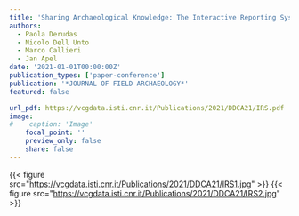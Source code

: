 ```yaml
---
title: 'Sharing Archaeological Knowledge: The Interactive Reporting System'
authors:
  - Paola Derudas
  - Nicolo Dell Unto
  - Marco Callieri
  - Jan Apel
date: '2021-01-01T00:00:00Z'
publication_types: ['paper-conference']
publication: '*JOURNAL OF FIELD ARCHAEOLOGY*'
featured: false

url_pdf: https://vcgdata.isti.cnr.it/Publications/2021/DDCA21/IRS.pdf
image:
#    caption: 'Image'
    focal_point: ''
    preview_only: false
    share: false
---
```

{{< figure src="https://vcgdata.isti.cnr.it/Publications/2021/DDCA21/IRS1.jpg" >}}
{{< figure src="https://vcgdata.isti.cnr.it/Publications/2021/DDCA21/IRS2.jpg" >}}
